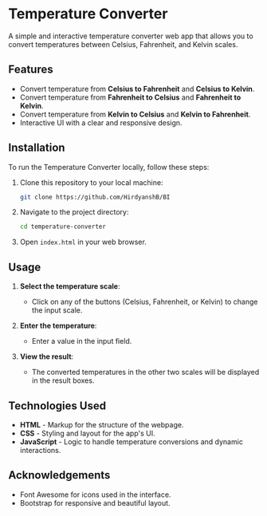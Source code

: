 # Temperature Converter

A simple and interactive temperature converter web app that allows you to convert temperatures between Celsius, Fahrenheit, and Kelvin scales.

## Features

- Convert temperature from **Celsius to Fahrenheit** and **Celsius to Kelvin**.
- Convert temperature from **Fahrenheit to Celsius** and **Fahrenheit to Kelvin**.
- Convert temperature from **Kelvin to Celsius** and **Kelvin to Fahrenheit**.
- Interactive UI with a clear and responsive design.

## Installation

To run the Temperature Converter locally, follow these steps:

1. Clone this repository to your local machine:
    ```bash
    git clone https://github.com/HirdyanshB/BI
    ```

2. Navigate to the project directory:
    ```bash
    cd temperature-converter
    ```

3. Open `index.html` in your web browser.

## Usage

1. **Select the temperature scale**: 
    - Click on any of the buttons (Celsius, Fahrenheit, or Kelvin) to change the input scale.
   
2. **Enter the temperature**: 
    - Enter a value in the input field.
   
3. **View the result**: 
    - The converted temperatures in the other two scales will be displayed in the result boxes.

## Technologies Used

- **HTML** - Markup for the structure of the webpage.
- **CSS** - Styling and layout for the app's UI.
- **JavaScript** - Logic to handle temperature conversions and dynamic interactions.


## Acknowledgements

- Font Awesome for icons used in the interface.
- Bootstrap for responsive and beautiful layout.
